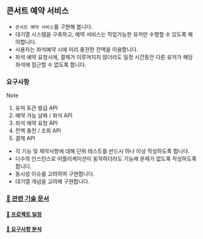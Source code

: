 ## 콘서트 예약 서비스
- `콘서트 예약 서비스`를 구현해 봅니다.
- 대기열 시스템을 구축하고, 예약 서비스는 작업가능한 유저만 수행할 수 있도록 해야합니다.
- 사용자는 좌석예약 시에 미리 충전한 잔액을 이용합니다.
- 좌석 예약 요청시에, 결제가 이루어지지 않더라도 일정 시간동안 다른 유저가 해당 좌석에 접근할 수 없도록 합니다.



### 요구사항

> [!NOTE]
>
>  1. 유저 토큰 발급 API
>  2. 예약 가능 날짜 / 좌석 API
>  3. 좌석 예약 요청 API
>  4. 잔액 충전 / 조회 API
>  5. 결제 API

- 각 기능 및 제약사항에 대해 단위 테스트를 반드시 하나 이상 작성하도록 합니다.
- 다수의 인스턴스로 어플리케이션이 동작하더라도 기능에 문제가 없도록 작성하도록 합니다.
- 동시성 이슈를 고려하여 구현합니다.
- 대기열 개념을 고려해 구현합니다.


### [📁 관련 기술 문서](https://github.com/y-00jin/hhplus-server-concert/tree/main/docs)

#### [📆 프로젝트 일정](https://github.com/users/y-00jin/projects/2/views/1)
#### [🔗 요구사항 분석](https://github.com/y-00jin/hhplus-server-concert/tree/main/docs/01_requirements.md)
